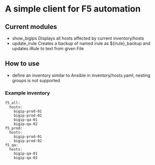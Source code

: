 # A simple client for F5 automation
## Current modules
* show_bigips
    Displays all hosts affected by current inventory/hosts
* update_irule
    Creates a backup of named irule as ${irule}_backup and updates iRule to text from given File

## How to use
* define an inventory similar to Ansible in inventory/hosts.yaml; nesting groups is not supported

### Example inventory
```
f5_all:
  hosts:
    bigip-prod-01
    bigip-prod-02
    bigip-qa-01
    bigip-qa-02
f5_prod:
  hosts:
    bigip-prod-01
    bigip-prod-02
f5_qa:
  hosts:
    bigip-qa-01
    bigip-qa-02
```
